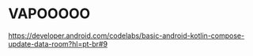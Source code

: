 VAPOOOOO
==================================

https://developer.android.com/codelabs/basic-android-kotlin-compose-update-data-room?hl=pt-br#9
